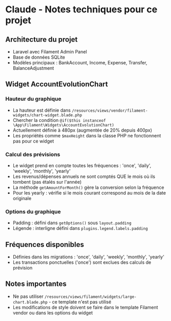 # Claude - Notes techniques pour ce projet

## Architecture du projet
- Laravel avec Filament Admin Panel
- Base de données SQLite
- Modèles principaux : BankAccount, Income, Expense, Transfer, BalanceAdjustment

## Widget AccountEvolutionChart

### Hauteur du graphique
- La hauteur est définie dans `/resources/views/vendor/filament-widgets/chart-widget.blade.php`
- Chercher la condition `@if($this instanceof \App\Filament\Widgets\AccountEvolutionChart)`
- Actuellement définie à 480px (augmentée de 20% depuis 400px)
- Les propriétés comme `$maxHeight` dans la classe PHP ne fonctionnent pas pour ce widget

### Calcul des prévisions
- Le widget prend en compte toutes les fréquences : 'once', 'daily', 'weekly', 'monthly', 'yearly'
- Les revenus/dépenses annuels ne sont comptés QUE le mois où ils tombent (pas étalés sur l'année)
- La méthode `getAmountForMonth()` gère la conversion selon la fréquence
- Pour les yearly : vérifie si le mois courant correspond au mois de la date originale

### Options du graphique
- Padding : défini dans `getOptions()` sous `layout.padding`
- Légende : interligne défini dans `plugins.legend.labels.padding`

## Fréquences disponibles
- Définies dans les migrations : 'once', 'daily', 'weekly', 'monthly', 'yearly'
- Les transactions ponctuelles ('once') sont exclues des calculs de prévision

## Notes importantes
- Ne pas utiliser `/resources/views/filament/widgets/large-chart.blade.php` - ce template n'est pas utilisé
- Les modifications de style doivent se faire dans le template Filament vendor ou dans les options du widget